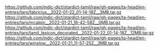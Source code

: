 https://github.com/indic-dict/stardict-tamil/raw/gh-pages/ta-head/en-entries/tars/fabricius__2022-01-22_01-14-18Z__3MB.tar.gz  
https://github.com/indic-dict/stardict-tamil/raw/gh-pages/ta-head/en-entries/tars/mcalpin__2022-01-21_16-42-58Z__0MB.tar.gz  
https://github.com/indic-dict/stardict-tamil/raw/gh-pages/ta-head/en-entries/tars/tamil_lexicon_decorated__2022-01-22_01-14-18Z__12MB.tar.gz  
https://github.com/indic-dict/stardict-tamil/raw/gh-pages/ta-head/en-entries/tars/winslow__2022-01-21_11-57-25Z__3MB.tar.gz  
